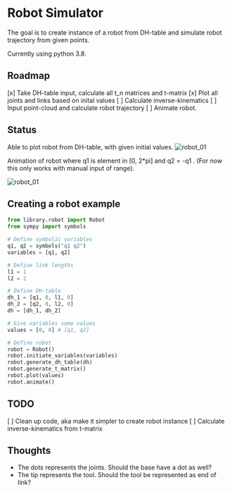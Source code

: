 # Robot Simulator
The goal is to create instance of a robot from DH-table and simulate robot trajectory from given points.

Currently using python 3.8.

## Roadmap

[x] Take DH-table input, calculate all t_n matrices and t-matrix 
[x] Plot all joints and links based on inital values 
[ ] Calculate inverse-kinematics 
[ ] Input point-cloud and calculate robot trajectory 
[ ] Animate robot.

## Status
Able to plot robot from DH-table, with given initial values.
![robot_01](https://github.com/martinmaeland/Robot_Simulator/blob/master/media/robot_01.png)

Animation of robot where q1 is element in [0, 2*pi] and q2 = -q1 . (For now this only works with manual input of range).

![robot_01](https://github.com/martinmaeland/Robot_Simulator/blob/master/media/robot_01.gif)

## Creating a robot example

```python
from library.robot import Robot
from sympy import symbols

# Define symbolic variables
q1, q2 = symbols("q1 q2")
variables = [q1, q2]

# Define link lengths
l1 = 1
l2 = 2

# Define DH-table
dh_1 = [q1, 0, l1, 0]
dh_2 = [q2, 0, l2, 0]
dh = [dh_1, dh_2]

# Give variables some values
values = [0, 0] # [q1, q2]

# Define robot
robot = Robot()
robot.initiate_variables(variables)
robot.generate_dh_table(dh)
robot.generate_t_matrix()
robot.plot(values)
robot.animate()
```

## TODO
[ ] Clean up code, aka make it simpler to create robot instance
[ ] Calculate inverse-kinematics from t-matrix

## Thoughts
* The dots represents the joints. Should the base have a dot as well?
* The tip represents the tool. Should the tool be represented as end of link?

